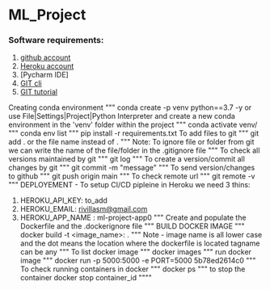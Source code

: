 # ML_Project

### Software requirements:
1. [github account](https://github.com/)
2. [Heroku account](https://dashboard.heroku.com/login)
3. [Pycharm IDE]
4. [GIT cli](https://git-scm.com/downloads)
5. [GIT tutorial](https://git-scm.com/docs/gittutorial)

Creating conda environment
"""
conda create -p venv python==3.7 -y
or
use File|Settings|Project|Python Interpreter and create a new conda environment in the 'venv' folder within the project
"""
conda activate venv/
"""
conda env list
"""
pip install -r requirements.txt
To add files to git
"""
git add .   or the file name instead of .
"""
Note: To ignore file or folder from git we can write the name of the file/folder in the .gitignore file
"""
To check all versions maintained by git
"""
git log
"""
To create a version/commit all changes by git
"""
git commit -m "message"
"""
To send version/changes to github
"""
git push origin main
"""
To check remote url
"""
git remote -v
"""
DEPLOYEMENT - To setup CI/CD pipleine in Heroku we need 3 thins:
1. HEROKU_API_KEY: to_add
2. HEROKU_EMAIL: rivillasm@gmail.com
3. HEROKU_APP_NAME : ml-project-app0
"""
Create and populate the Dockerfile and the .dockerignore file
"""
BUILD DOCKER IMAGE
"""
docker build -t <image_name>:<tagname> .
"""
Note - image name is all lower case and the dot means the location where the dockerfile is located
tagname can be any
"""
To list docker image
"""
docker images
"""
run docker image
"""
docker run -p 5000:5000 -e PORT=5000 5b78ed2614c0
"""
To check running containers in docker
"""
docker ps
"""
to stop the container
docker stop container_id
""""
